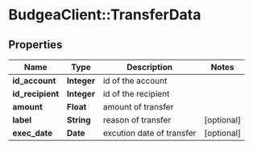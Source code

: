 # BudgeaClient::TransferData

## Properties
Name | Type | Description | Notes
------------ | ------------- | ------------- | -------------
**id_account** | **Integer** | id of the account | 
**id_recipient** | **Integer** | id of the recipient | 
**amount** | **Float** | amount of transfer | 
**label** | **String** | reason of transfer | [optional] 
**exec_date** | **Date** | excution date of transfer | [optional] 


